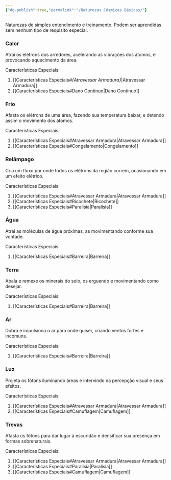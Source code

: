 ```yaml
---
{"dg-publish":true,"permalink":"/Naturezas Cósmicas Básicas/"}
---
```


Naturezas de simples entendimento e treinamento. Podem ser aprendidas sem nenhum tipo de requisito especial.

### Calor

Atrai os elétrons dos arredores, acelerando as vibrações dos átomos, e provocando aquecimento da área.


Características Especiais:

1. [[Características Especiais#*{Atravessar Armadura}*\|Atravessar Armadura]]
2. [[Características Especiais#Dano Contínuo\|Dano Contínuo]]

### Frio

Afasta os elétrons de uma área, fazendo sua temperatura baixar, e detendo assim o movimento dos átomos.

Características Especiais:

1. [[Características Especiais#Atravessar Armadura\|Atravessar Armadura]]
2. [[Características Especiais#Congelamento\|Congelamento]]

### Relâmpago

Cria um fluxo por onde todos os elétrons da região correm, ocasionando em um efeito elétrico.

Características Especiais:

1. [[Características Especiais#Atravessar Armadura\|Atravessar Armadura]]
2. [[Características Especiais#Ricochete\|Ricochete]]
3. [[Características Especiais#Paralisia\|Paralisia]]

### Água

Atrai as moléculas de água próximas, as movimentando conforme sua vontade.

Características Especiais:

1. [[Características Especiais#Barreira\|Barreira]]

### Terra

Abala e remexe os minerais do solo, os erguendo e movimentando como desejar.

Características Especiais:

1. [[Características Especiais#Barreira\|Barreira]]    

### Ar

Dobra e impulsiona o ar para onde quiser, criando ventos fortes e incomuns.

Características Especiais:

1. [[Características Especiais#Barreira\|Barreira]]

### Luz

Projeta os fótons iluminando áreas e intervindo na percepção visual e seus efeitos.

Características Especiais:

1. [[Características Especiais#Atravessar Armadura\|Atravessar Armadura]]
2. [[Características Especiais#Camuflagem\|Camuflagem]]

### Trevas

Afasta os fótons para dar lugar à escuridão e densificar sua presença em formas sobrenaturais.

Características Especiais:

1. [[Características Especiais#Atravessar Armadura\|Atravessar Armadura]]
2. [[Características Especiais#Paralisia\|Paralisia]]
3. [[Características Especiais#Camuflagem\|Camuflagem]]

<script src="https://giscus.app/client.js"
        data-repo="Pl1z3r/suvantagi-wiki"
        data-repo-id="R_kgDONYZixw"
        data-category="Wiki Comments"
        data-category-id="DIC_kwDONYZix84Ck34K"
        data-mapping="pathname"
        data-strict="1"
        data-reactions-enabled="1"
        data-emit-metadata="0"
        data-input-position="top"
        data-theme="preferred_color_scheme"
        data-lang="pt"
        data-loading="lazy"
        crossorigin="anonymous"
        async>
</script>